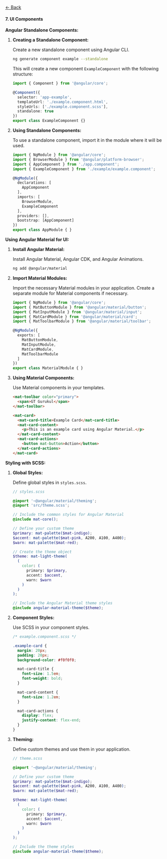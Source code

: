 [<- Back](overview.md)

#### 7. UI Components

**Angular Standalone Components:**

1. **Creating a Standalone Component:**

   Create a new standalone component using Angular CLI.

   ```sh
   ng generate component example --standalone
   ```

   This will create a new component `ExampleComponent` with the following structure:

   ```typescript
   import { Component } from '@angular/core';

   @Component({
     selector: 'app-example',
     templateUrl: './example.component.html',
     styleUrls: ['./example.component.scss'],
     standalone: true
   })
   export class ExampleComponent {}
   ```

2. **Using Standalone Components:**

   To use a standalone component, import it in the module where it will be used.

   ```typescript
   import { NgModule } from '@angular/core';
   import { BrowserModule } from '@angular/platform-browser';
   import { AppComponent } from './app.component';
   import { ExampleComponent } from './example/example.component';

   @NgModule({
     declarations: [
       AppComponent
     ],
     imports: [
       BrowserModule,
       ExampleComponent
     ],
     providers: [],
     bootstrap: [AppComponent]
   })
   export class AppModule { }
   ```

**Using Angular Material for UI:**

1. **Install Angular Material:**

   Install Angular Material, Angular CDK, and Angular Animations.

   ```sh
   ng add @angular/material
   ```

2. **Import Material Modules:**

   Import the necessary Material modules in your application. Create a separate module for Material components if necessary.

   ```typescript
   import { NgModule } from '@angular/core';
   import { MatButtonModule } from '@angular/material/button';
   import { MatInputModule } from '@angular/material/input';
   import { MatCardModule } from '@angular/material/card';
   import { MatToolbarModule } from '@angular/material/toolbar';

   @NgModule({
     exports: [
       MatButtonModule,
       MatInputModule,
       MatCardModule,
       MatToolbarModule
     ]
   })
   export class MaterialModule { }
   ```

3. **Using Material Components:**

   Use Material components in your templates.

   ```html
   <mat-toolbar color="primary">
     <span>GT Gurukul</span>
   </mat-toolbar>

   <mat-card>
     <mat-card-title>Example Card</mat-card-title>
     <mat-card-content>
       <p>This is an example card using Angular Material.</p>
     </mat-card-content>
     <mat-card-actions>
       <button mat-button>Action</button>
     </mat-card-actions>
   </mat-card>
   ```

**Styling with SCSS:**

1. **Global Styles:**

   Define global styles in `styles.scss`.

   ```scss
   // styles.scss

   @import '~@angular/material/theming';
   @import 'src/theme.scss';

   // Include the common styles for Angular Material
   @include mat-core();

   // Define your custom theme
   $primary: mat-palette($mat-indigo);
   $accent: mat-palette($mat-pink, A200, A100, A400);
   $warn: mat-palette($mat-red);

   // Create the theme object
   $theme: mat-light-theme(
     (
       color: (
         primary: $primary,
         accent: $accent,
         warn: $warn
       )
     )
   );

   // Include the Angular Material theme styles
   @include angular-material-theme($theme);
   ```

2. **Component Styles:**

   Use SCSS in your component styles.

   ```scss
   /* example.component.scss */

   .example-card {
     margin: 20px;
     padding: 20px;
     background-color: #f0f0f0;

     mat-card-title {
       font-size: 1.5em;
       font-weight: bold;
     }

     mat-card-content {
       font-size: 1.2em;
     }

     mat-card-actions {
       display: flex;
       justify-content: flex-end;
     }
   }
   ```

3. **Theming:**

   Define custom themes and use them in your application.

   ```scss
   // theme.scss

   @import '~@angular/material/theming';

   // Define your custom theme
   $primary: mat-palette($mat-indigo);
   $accent: mat-palette($mat-pink, A200, A100, A400);
   $warn: mat-palette($mat-red);

   $theme: mat-light-theme(
     (
       color: (
         primary: $primary,
         accent: $accent,
         warn: $warn
       )
     )
   );

   // Include the theme styles
   @include angular-material-theme($theme);
   ```
